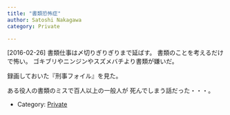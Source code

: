 ```yaml
---
title: "書類恐怖症"
author: Satoshi Nakagawa
category: Private

---
```


[2016-02-26]  書類仕事は〆切りぎりぎりまで延ばす。
書類のことを考えるだけで怖い。
ゴキブリやニンジンやスズメバチより書類が嫌いだ。

 録画しておいた『刑事フォイル』を見た。

 ある役人の書類のミスで百人以上の一般人が
死んでしまう話だった・・・。

- Category: [Private](categories.html#Private)

